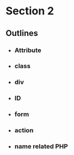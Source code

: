 # Section 2

## Outlines

- ### Attribute
- ### class
- ### div
- ### ID
- ### form
- ### action 
- ### name related PHP


